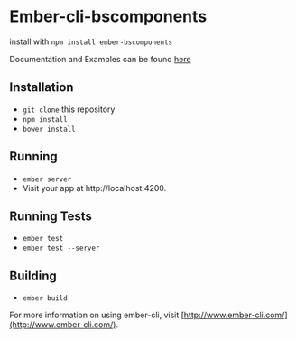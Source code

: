 # Ember-cli-bscomponents

install with
`npm install ember-bscomponents`

Documentation and Examples can be found [here](http://patricklx.github.io/ember-bscomponents/)
 

## Installation

* `git clone` this repository
* `npm install`
* `bower install`

## Running

* `ember server`
* Visit your app at http://localhost:4200.

## Running Tests

* `ember test`
* `ember test --server`

## Building

* `ember build`

For more information on using ember-cli, visit [http://www.ember-cli.com/](http://www.ember-cli.com/).
